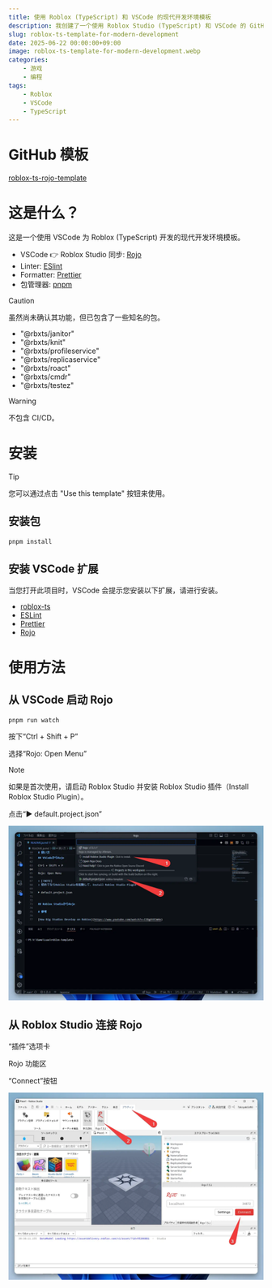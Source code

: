 ```yaml
---
title: 使用 Roblox (TypeScript) 和 VSCode 的现代开发环境模板
description: 我创建了一个使用 Roblox Studio (TypeScript) 和 VSCode 的 GitHub 模板，集成了 ESLint Linter、Prettier Formatter 和 pnpm 包管理器。
slug: roblox-ts-template-for-modern-development
date: 2025-06-22 00:00:00+09:00
image: roblox-ts-template-for-modern-development.webp
categories:
    - 游戏
    - 编程
tags:
    - Roblox
    - VSCode
    - TypeScript
---
```


# GitHub 模板

[roblox-ts-rojo-template](https://github.com/takoyakisoft/roblox-ts-rojo-template)

# 这是什么？

这是一个使用 VSCode 为 Roblox (TypeScript) 开发的现代开发环境模板。

- VSCode 👉 Roblox Studio 同步: [Rojo](https://github.com/rojo-rbx/rojo)
- Linter: [ESlint](https://github.com/eslint/eslint)
- Formatter: [Prettier](https://github.com/prettier/prettier)
- 包管理器: [pnpm](https://github.com/pnpm/pnpm)

> [!CAUTION]
> 虽然尚未确认其功能，但已包含了一些知名的包。

- "@rbxts/janitor"
- "@rbxts/knit"
- "@rbxts/profileservice"
- "@rbxts/replicaservice"
- "@rbxts/roact"
- "@rbxts/cmdr"
- "@rbxts/testez"

> [!WARNING]
> 不包含 CI/CD。

# 安装

> [!TIP]
> 您可以通过点击 "Use this template" 按钮来使用。

## 安装包

```bash
pnpm install
```

## 安装 VSCode 扩展

当您打开此项目时，VSCode 会提示您安装以下扩展，请进行安装。

- [roblox-ts](https://marketplace.visualstudio.com/items?itemName=Roblox-TS.vscode-roblox-ts)
- [ESLint](https://marketplace.visualstudio.com/items?itemName=dbaeumer.vscode-eslint)
- [Prettier](https://marketplace.visualstudio.com/items?itemName=esbenp.prettier-vscode)
- [Rojo](https://marketplace.visualstudio.com/items?itemName=evaera.vscode-rojo)


# 使用方法

## 从 VSCode 启动 Rojo

```bash
pnpm run watch
```

按下“Ctrl + Shift + P”

选择“Rojo: Open Menu”

> [!NOTE]
> 如果是首次使用，请启动 Roblox Studio 并安装 Roblox Studio 插件（Install Roblox Studio Plugin）。

点击“▶ default.project.json”

![从VSCode启动Rojo的方法](Code_m5RjRhSECe.webp)

## 从 Roblox Studio 连接 Rojo

“插件”选项卡

Rojo 功能区

“Connect”按钮

![从Roblox Studio连接Rojo的方法](roblox-ts-template-for-modern-development.webp)